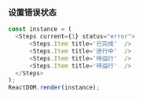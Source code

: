 
### 设置错误状态

<!--start-code-->
```js
const instance = (
  <Steps current={1} status="error">
      <Steps.Item title='已完成'  />
      <Steps.Item title='进行中'  />
      <Steps.Item title='待运行'  />
      <Steps.Item title='待运行'  />
  </Steps>
);
ReactDOM.render(instance);
```
<!--end-code-->
